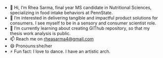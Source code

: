 - 👋 Hi, I’m Rhea Sarma, final year MS candidate in Nutritional Sciences, specializing in food intake behaviors at PennState.
- 👀 I’m interested in delivering tangible and impactful product solutions for consumers. I see myself to be in a sensory and consumer scientist role.
- 🌱 I’m currently learning about creating GIThub repository, so that my thesis work analysis is public.
- 📫 Reach me on rheasarma4@gmail.com
- 😄 Pronouns:she/her
- ⚡ Fun fact: I love to dance. I have an artistic arch.

<!---
rheasarma4/rheasarma4 is a ✨ special ✨ repository because its `README.md` (this file) appears on your GitHub profile.
You can click the Preview link to take a look at your changes.
--->
